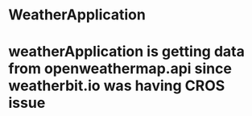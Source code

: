 # WeatherApplication
# weatherApplication is getting data from openweathermap.api since weatherbit.io was having CROS issue
